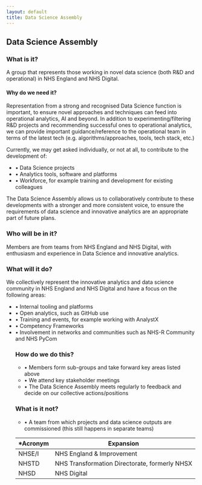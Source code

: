 ```yaml
--- 
layout: default
title: Data Science Assembly
---
```


## Data Science Assembly

### What is it?

A group that represents those working in novel data science (both R&D and operational) in NHS England and NHS Digital.  

#### Why do we need it?
Representation from a strong and recognised Data Science function is important, to ensure novel approaches and techniques can feed into operational analytics, AI and beyond. In addition to experimenting/filtering R&D projects and recommending successful ones to operational analytics, we can provide important guidance/reference to the operational team in terms of the latest tech (e.g. algorithms/approaches, tools, tech stack, etc.) 

Currently, we may get asked individually, or not at all, to contribute to the development of:  
<ul>
<li>•	Data Science projects </li>
<li>•	Analytics tools, software and platforms</li> 
<li>•	Workforce, for example training and development for existing colleagues</li>
</ul>
The Data Science Assembly allows us to collaboratively contribute to these developments with a stronger and more consistent voice, to ensure the requirements of data science and innovative analytics are an appropriate part of future plans.  

### Who will be in it?

Members are from teams from NHS England and NHS Digital, with enthusiasm and experience in Data Science and innovative analytics.  

### What will it do?
We collectively represent the innovative analytics and data science community in NHS England and NHS Digital and have a focus on the following areas:  
<ul>
  <li>•	Internal tooling and platforms </li>
  <li>•	Open analytics, such as GitHub use </li>
  <li>•	Training and events, for example working with AnalystX </li>
  <li>•	Competency Frameworks</li>
  <li>•	Involvement in networks and communities such as NHS-R Community and NHS PyCom </li>

### How do we do this?
<ul>
  <li>•	Members form sub-groups and take forward key areas listed above </li>
  <li>•	We attend key stakeholder meetings </li>
<li>•	The Data Science Assembly meets regularly to feedback and decide on our collective actions/positions</li>
  </ul>

### What is it not?
<ul>
  <li>•	A team from which projects and data science outputs are commissioned (this still happens in separate teams) </li>
  </ul>

*Acronym|Expansion
---|---
NHSE/I|NHS England & Improvement
NHSTD|NHS Transformation Directorate, formerly NHSX
NHSD|NHS Digital
